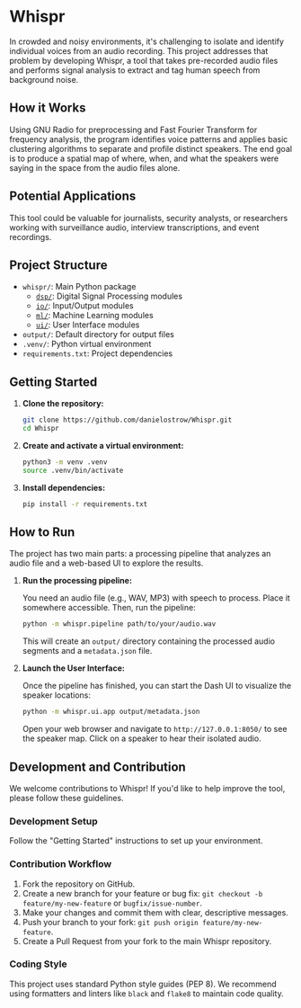 # Whispr

In crowded and noisy environments, it's challenging to isolate and identify individual voices from an audio recording. This project addresses that problem by developing Whispr, a tool that takes pre-recorded audio files and performs signal analysis to extract and tag human speech from background noise.

## How it Works

Using GNU Radio for preprocessing and Fast Fourier Transform for frequency analysis, the program identifies voice patterns and applies basic clustering algorithms to separate and profile distinct speakers. The end goal is to produce a spatial map of where, when, and what the speakers were saying in the space from the audio files alone.

## Potential Applications

This tool could be valuable for journalists, security analysts, or researchers working with surveillance audio, interview transcriptions, and event recordings.

## Project Structure

- `whispr/`: Main Python package
  - [`dsp/`](whispr/dsp/README.md): Digital Signal Processing modules
  - [`io/`](whispr/io/README.md): Input/Output modules
  - [`ml/`](whispr/ml/README.md): Machine Learning modules
  - [`ui/`](whispr/ui/README.md): User Interface modules
- `output/`: Default directory for output files
- `.venv/`: Python virtual environment
- `requirements.txt`: Project dependencies


## Getting Started

1.  **Clone the repository:**
    ```bash
    git clone https://github.com/danielostrow/Whispr.git
    cd Whispr
    ```

2.  **Create and activate a virtual environment:**
    ```bash
    python3 -m venv .venv
    source .venv/bin/activate
    ```

3.  **Install dependencies:**
    ```bash
    pip install -r requirements.txt
    ```

## How to Run

The project has two main parts: a processing pipeline that analyzes an audio file and a web-based UI to explore the results.

1.  **Run the processing pipeline:**

    You need an audio file (e.g., WAV, MP3) with speech to process. Place it somewhere accessible. Then, run the pipeline:

    ```bash
    python -m whispr.pipeline path/to/your/audio.wav
    ```

    This will create an `output/` directory containing the processed audio segments and a `metadata.json` file.

2.  **Launch the User Interface:**

    Once the pipeline has finished, you can start the Dash UI to visualize the speaker locations:

    ```bash
    python -m whispr.ui.app output/metadata.json
    ```

    Open your web browser and navigate to `http://127.0.0.1:8050/` to see the speaker map. Click on a speaker to hear their isolated audio.

## Development and Contribution

We welcome contributions to Whispr! If you'd like to help improve the tool, please follow these guidelines.

### Development Setup

Follow the "Getting Started" instructions to set up your environment.

### Contribution Workflow

1.  Fork the repository on GitHub.
2.  Create a new branch for your feature or bug fix: `git checkout -b feature/my-new-feature` or `bugfix/issue-number`.
3.  Make your changes and commit them with clear, descriptive messages.
4.  Push your branch to your fork: `git push origin feature/my-new-feature`.
5.  Create a Pull Request from your fork to the main Whispr repository.

### Coding Style

This project uses standard Python style guides (PEP 8). We recommend using formatters and linters like `black` and `flake8` to maintain code quality. 